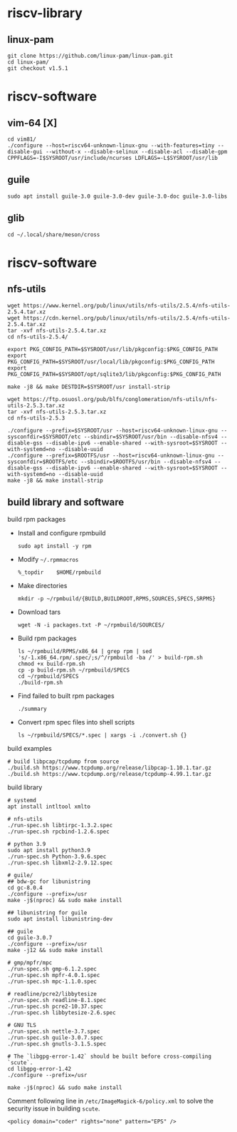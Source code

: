 # riscv-library
## linux-pam
```
git clone https://github.com/linux-pam/linux-pam.git
cd linux-pam/
git checkout v1.5.1
```
# riscv-software
## vim-64 [X]
```
cd vim81/
./configure --host=riscv64-unknown-linux-gnu --with-features=tiny --disable-gui --without-x --disable-selinux --disable-acl --disable-gpm CPPFLAGS=-I$SYSROOT/usr/include/ncurses LDFLAGS=-L$SYSROOT/usr/lib
```
## guile
```
sudo apt install guile-3.0 guile-3.0-dev guile-3.0-doc guile-3.0-libs
```
## glib
```
cd ~/.local/share/meson/cross
```

# riscv-software
## nfs-utils
```
wget https://www.kernel.org/pub/linux/utils/nfs-utils/2.5.4/nfs-utils-2.5.4.tar.xz
wget https://cdn.kernel.org/pub/linux/utils/nfs-utils/2.5.4/nfs-utils-2.5.4.tar.xz
tar -xvf nfs-utils-2.5.4.tar.xz
cd nfs-utils-2.5.4/

export PKG_CONFIG_PATH=$SYSROOT/usr/lib/pkgconfig:$PKG_CONFIG_PATH
export PKG_CONFIG_PATH=$SYSROOT/usr/local/lib/pkgconfig:$PKG_CONFIG_PATH
export PKG_CONFIG_PATH=$SYSROOT/opt/sqlite3/lib/pkgconfig:$PKG_CONFIG_PATH

make -j8 && make DESTDIR=$SYSROOT/usr install-strip
```

```
wget https://ftp.osuosl.org/pub/blfs/conglomeration/nfs-utils/nfs-utils-2.5.3.tar.xz
tar -xvf nfs-utils-2.5.3.tar.xz 
cd nfs-utils-2.5.3

./configure --prefix=$SYSROOT/usr --host=riscv64-unknown-linux-gnu --sysconfdir=$SYSROOT/etc --sbindir=$SYSROOT/usr/bin --disable-nfsv4 --disable-gss --disable-ipv6 --enable-shared --with-sysroot=$SYSROOT --with-systemd=no --disable-uuid
./configure --prefix=$ROOTFS/usr --host=riscv64-unknown-linux-gnu --sysconfdir=$ROOTFS/etc --sbindir=$ROOTFS/usr/bin --disable-nfsv4 --disable-gss --disable-ipv6 --enable-shared --with-sysroot=$SYSROOT --with-systemd=no --disable-uuid
make -j8 && make install-strip
```

## build library and software
build rpm packages
* Install and configure rpmbuild
  ```
  sudo apt install -y rpm
  ```
* Modify `~/.rpmmacros`
  ```
  %_topdir    $HOME/rpmbuild
  ```
* Make directories
  ```
  mkdir -p ~/rpmbuild/{BUILD,BUILDROOT,RPMS,SOURCES,SPECS,SRPMS}
  ```
* Download tars
  ```
  wget -N -i packages.txt -P ~/rpmbuild/SOURCES/
  ```
* Build rpm packages
  ```
  ls ~/rpmbuild/RPMS/x86_64 | grep rpm | sed 's/-1.x86_64.rpm/.spec/;s/^/rpmbuild -ba /' > build-rpm.sh
  chmod +x build-rpm.sh
  cp -p build-rpm.sh ~/rpmbuild/SPECS
  cd ~/rpmbuild/SPECS
  ./build-rpm.sh
  ```
* Find failed to built rpm packages
  ```
  ./summary
  ```
* Convert rpm spec files into shell scripts
  ```
  ls ~/rpmbuild/SPECS/*.spec | xargs -i ./convert.sh {}
  ```

build examples
```
# build libpcap/tcpdump from source
./build.sh https://www.tcpdump.org/release/libpcap-1.10.1.tar.gz
./build.sh https://www.tcpdump.org/release/tcpdump-4.99.1.tar.gz
```

build library
```
# systemd
apt install intltool xmlto

# nfs-utils
./run-spec.sh libtirpc-1.3.2.spec
./run-spec.sh rpcbind-1.2.6.spec

# python 3.9
sudo apt install python3.9
./run-spec.sh Python-3.9.6.spec
./run-spec.sh libxml2-2.9.12.spec

# guile/
## bdw-gc for libunistring
cd gc-8.0.4
./configure --prefix=/usr
make -j$(nproc) && sudo make install

## libunistring for guile
sudo apt install libunistring-dev

## guile
cd guile-3.0.7
./configure --prefix=/usr
make -j12 && sudo make install

# gmp/mpfr/mpc
./run-spec.sh gmp-6.1.2.spec
./run-spec.sh mpfr-4.0.1.spec
./run-spec.sh mpc-1.1.0.spec

# readline/pcre2/libbytesize
./run-spec.sh readline-8.1.spec
./run-spec.sh pcre2-10.37.spec
./run-spec.sh libbytesize-2.6.spec

# GNU TLS
./run-spec.sh nettle-3.7.spec 
./run-spec.sh guile-3.0.7.spec
./run-spec.sh gnutls-3.1.5.spec

# The `libgpg-error-1.42` should be built before cross-compiling `scute`.
cd libgpg-error-1.42
./configure --prefix=/usr

make -j$(nproc) && sudo make install
```
Comment following line in `/etc/ImageMagick-6/policy.xml` to solve the security issue in building `scute`.
```
<policy domain="coder" rights="none" pattern="EPS" />
```